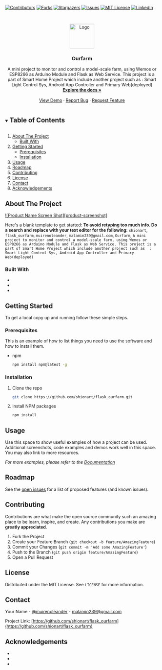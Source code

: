<!--
*** Thanks for checking out the Best-README-Template. If you have a suggestion
*** that would make this better, please fork the repo and create a pull request
*** or simply open an issue with the tag "enhancement".
*** Thanks again! Now go create something AMAZING! :D
***
***
***
*** To avoid retyping too much info. Do a search and replace for the following:
*** shionart, flask_ourfarm, muirenoleander, malamin239@gmail.com, Ourfarm, A mini project to monitor and control a model-scale farm, using Wemos or ESP8266 as Arduino Module and Flask as Web Service. This project is a part of Smart Home Project which include another project such as  : Smart Light Control Sys, Android App Controller and Primary Web(deployed)
-->



<!-- PROJECT SHIELDS -->
<!--
*** I'm using markdown "reference style" links for readability.
*** Reference links are enclosed in brackets [ ] instead of parentheses ( ).
*** See the bottom of this document for the declaration of the reference variables
*** for contributors-url, forks-url, etc. This is an optional, concise syntax you may use.
*** https://www.markdownguide.org/basic-syntax/#reference-style-links
-->
[![Contributors][contributors-shield]][contributors-url]
[![Forks][forks-shield]][forks-url]
[![Stargazers][stars-shield]][stars-url]
[![Issues][issues-shield]][issues-url]
[![MIT License][license-shield]][license-url]
[![LinkedIn][linkedin-shield]][linkedin-url]



<!-- PROJECT LOGO -->
<br />
<p align="center">
  <a href="https://github.com/shionart/flask_ourfarm">
    <img src="images/logo.png" alt="Logo" width="80" height="80">
  </a>

  <h3 align="center">Ourfarm</h3>

  <p align="center">
    A mini project to monitor and control a model-scale farm, using Wemos or ESP8266 as Arduino Module and Flask as Web Service. This project is a part of Smart Home Project which include another project such as  : Smart Light Control Sys, Android App Controller and Primary Web(deployed)
    <br />
    <a href="https://github.com/shionart/flask_ourfarm"><strong>Explore the docs »</strong></a>
    <br />
    <br />
    <a href="https://github.com/shionart/flask_ourfarm">View Demo</a>
    ·
    <a href="https://github.com/shionart/flask_ourfarm/issues">Report Bug</a>
    ·
    <a href="https://github.com/shionart/flask_ourfarm/issues">Request Feature</a>
  </p>
</p>



<!-- TABLE OF CONTENTS -->
<details open="open">
  <summary><h2 style="display: inline-block">Table of Contents</h2></summary>
  <ol>
    <li>
      <a href="#about-the-project">About The Project</a>
      <ul>
        <li><a href="#built-with">Built With</a></li>
      </ul>
    </li>
    <li>
      <a href="#getting-started">Getting Started</a>
      <ul>
        <li><a href="#prerequisites">Prerequisites</a></li>
        <li><a href="#installation">Installation</a></li>
      </ul>
    </li>
    <li><a href="#usage">Usage</a></li>
    <li><a href="#roadmap">Roadmap</a></li>
    <li><a href="#contributing">Contributing</a></li>
    <li><a href="#license">License</a></li>
    <li><a href="#contact">Contact</a></li>
    <li><a href="#acknowledgements">Acknowledgements</a></li>
  </ol>
</details>



<!-- ABOUT THE PROJECT -->
## About The Project

[![Product Name Screen Shot][product-screenshot]](https://example.com)

Here's a blank template to get started:
**To avoid retyping too much info. Do a search and replace with your text editor for the following:**
`shionart`, `flask_ourfarm`, `muirenoleander`, `malamin239@gmail.com`, `Ourfarm`, `A mini project to monitor and control a model-scale farm, using Wemos or ESP8266 as Arduino Module and Flask as Web Service. This project is a part of Smart Home Project which include another project such as  : Smart Light Control Sys, Android App Controller and Primary Web(deployed)`


### Built With

* []()
* []()
* []()



<!-- GETTING STARTED -->
## Getting Started

To get a local copy up and running follow these simple steps.

### Prerequisites

This is an example of how to list things you need to use the software and how to install them.
* npm
  ```sh
  npm install npm@latest -g
  ```

### Installation

1. Clone the repo
   ```sh
   git clone https://github.com/shionart/flask_ourfarm.git
   ```
2. Install NPM packages
   ```sh
   npm install
   ```



<!-- USAGE EXAMPLES -->
## Usage

Use this space to show useful examples of how a project can be used. Additional screenshots, code examples and demos work well in this space. You may also link to more resources.

_For more examples, please refer to the [Documentation](https://example.com)_



<!-- ROADMAP -->
## Roadmap

See the [open issues](https://github.com/shionart/flask_ourfarm/issues) for a list of proposed features (and known issues).



<!-- CONTRIBUTING -->
## Contributing

Contributions are what make the open source community such an amazing place to be learn, inspire, and create. Any contributions you make are **greatly appreciated**.

1. Fork the Project
2. Create your Feature Branch (`git checkout -b feature/AmazingFeature`)
3. Commit your Changes (`git commit -m 'Add some AmazingFeature'`)
4. Push to the Branch (`git push origin feature/AmazingFeature`)
5. Open a Pull Request



<!-- LICENSE -->
## License

Distributed under the MIT License. See `LICENSE` for more information.



<!-- CONTACT -->
## Contact

Your Name - [@muirenoleander](https://twitter.com/muirenoleander) - malamin239@gmail.com

Project Link: [https://github.com/shionart/flask_ourfarm](https://github.com/shionart/flask_ourfarm)



<!-- ACKNOWLEDGEMENTS -->
## Acknowledgements

* []()
* []()
* []()





<!-- MARKDOWN LINKS & IMAGES -->
<!-- https://www.markdownguide.org/basic-syntax/#reference-style-links -->
[contributors-shield]: https://img.shields.io/github/contributors/shionart/repo.svg?style=for-the-badge
[contributors-url]: https://github.com/shionart/repo/graphs/contributors
[forks-shield]: https://img.shields.io/github/forks/shionart/repo.svg?style=for-the-badge
[forks-url]: https://github.com/shionart/repo/network/members
[stars-shield]: https://img.shields.io/github/stars/shionart/repo.svg?style=for-the-badge
[stars-url]: https://github.com/shionart/repo/stargazers
[issues-shield]: https://img.shields.io/github/issues/shionart/repo.svg?style=for-the-badge
[issues-url]: https://github.com/shionart/repo/issues
[license-shield]: https://img.shields.io/github/license/shionart/repo.svg?style=for-the-badge
[license-url]: https://github.com/shionart/repo/blob/master/LICENSE.txt
[linkedin-shield]: https://img.shields.io/badge/-LinkedIn-black.svg?style=for-the-badge&logo=linkedin&colorB=555
[linkedin-url]: https://linkedin.com/in/shionart
